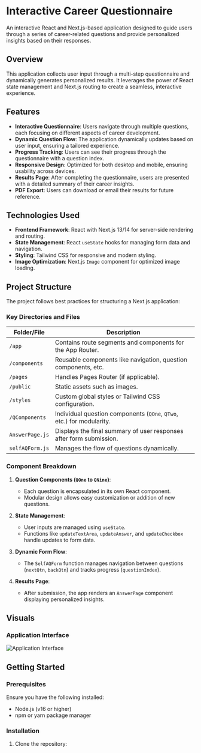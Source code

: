 # Interactive Career Questionnaire

An interactive React and Next.js-based application designed to guide users through a series of career-related questions and provide personalized insights based on their responses.

## Overview

This application collects user input through a multi-step questionnaire and dynamically generates personalized results. It leverages the power of React state management and Next.js routing to create a seamless, interactive experience.

## Features

- **Interactive Questionnaire**: Users navigate through multiple questions, each focusing on different aspects of career development.
- **Dynamic Question Flow**: The application dynamically updates based on user input, ensuring a tailored experience.
- **Progress Tracking**: Users can see their progress through the questionnaire with a question index.
- **Responsive Design**: Optimized for both desktop and mobile, ensuring usability across devices.
- **Results Page**: After completing the questionnaire, users are presented with a detailed summary of their career insights.
- **PDF Export**: Users can download or email their results for future reference.

## Technologies Used

- **Frontend Framework**: React with Next.js 13/14 for server-side rendering and routing.
- **State Management**: React `useState` hooks for managing form data and navigation.
- **Styling**: Tailwind CSS for responsive and modern styling.
- **Image Optimization**: Next.js `Image` component for optimized image loading.

## Project Structure

The project follows best practices for structuring a Next.js application:

### Key Directories and Files

| Folder/File       | Description                                                                 |
|--------------------|-----------------------------------------------------------------------------|
| `/app`            | Contains route segments and components for the App Router.                 |
| `/components`     | Reusable components like navigation, question components, etc.             |
| `/pages`          | Handles Pages Router (if applicable).                                      |
| `/public`         | Static assets such as images.                                              |
| `/styles`         | Custom global styles or Tailwind CSS configuration.                        |
| `/QComponents`    | Individual question components (`QOne`, `QTwo`, etc.) for modularity.      |
| `AnswerPage.js`   | Displays the final summary of user responses after form submission.        |
| `selfAQForm.js`   | Manages the flow of questions dynamically.                                 |

### Component Breakdown

1. **Question Components (`QOne` to `QNine`)**:
   - Each question is encapsulated in its own React component.
   - Modular design allows easy customization or addition of new questions.

2. **State Management**:
   - User inputs are managed using `useState`.
   - Functions like `updateTextArea`, `updateAnswer`, and `updateCheckbox` handle updates to form data.

3. **Dynamic Form Flow**:
   - The `SelfAQForm` function manages navigation between questions (`nextQtn`, `backQtn`) and tracks progress (`questionIndex`).

4. **Results Page**:
   - After submission, the app renders an `AnswerPage` component displaying personalized insights.

## Visuals

### Application Interface
![Application Interface](https://github.com/user-attachments/assets/49f185b3-81ec-4d88-981f-81d570929ece)

## Getting Started

### Prerequisites
Ensure you have the following installed:
- Node.js (v16 or higher)
- npm or yarn package manager

### Installation
1. Clone the repository:
